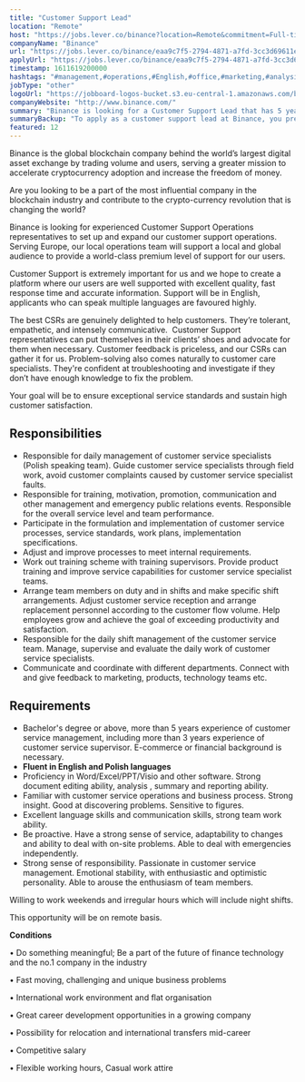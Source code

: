 ```yaml
---
title: "Customer Support Lead"
location: "Remote"
host: "https://jobs.lever.co/binance?location=Remote&commitment=Full-time%3A%20Remote"
companyName: "Binance"
url: "https://jobs.lever.co/binance/eaa9c7f5-2794-4871-a7fd-3cc3d69611e4"
applyUrl: "https://jobs.lever.co/binance/eaa9c7f5-2794-4871-a7fd-3cc3d69611e4/apply"
timestamp: 1611619200000
hashtags: "#management,#operations,#English,#office,#marketing,#analysis,#finance"
jobType: "other"
logoUrl: "https://jobboard-logos-bucket.s3.eu-central-1.amazonaws.com/binance"
companyWebsite: "http://www.binance.com/"
summary: "Binance is looking for a Customer Support Lead that has 5 years experience of customer service management, including more than 3 years experience of customer service supervisor."
summaryBackup: "To apply as a customer support lead at Binance, you preferably need to have some knowledge of: #management, #operations, #office."
featured: 12
---
```


Binance is the global blockchain company behind the world’s largest digital asset exchange by trading volume and users, serving a greater mission to accelerate cryptocurrency adoption and increase the freedom of money.

Are you looking to be a part of the most influential company in the blockchain industry and contribute to the crypto-currency revolution that is changing the world?

Binance is looking for experienced Customer Support Operations representatives to set up and expand our customer support operations. Serving Europe, our local operations team will support a local and global audience to provide a world-class premium level of support for our users. 

Customer Support is extremely important for us and we hope to create a platform where our users are well supported with excellent quality, fast response time and accurate information. Support will be in English, applicants who can speak multiple languages are favoured highly. 

The best CSRs are genuinely delighted to help customers. They’re tolerant, empathetic, and intensely communicative.  Customer Support representatives can put themselves in their clients’ shoes and advocate for them when necessary. Customer feedback is priceless, and our CSRs can gather it for us. Problem-solving also comes naturally to customer care specialists. They're confident at troubleshooting and investigate if they don’t have enough knowledge to fix the problem. 

Your goal will be to ensure exceptional service standards and sustain high customer satisfaction.

## Responsibilities

*   Responsible for daily management of customer service specialists (Polish speaking team). Guide customer service specialists through field work, avoid customer complaints caused by customer service specialist faults.
*   Responsible for training, motivation, promotion, communication and other management and emergency public relations events. Responsible for the overall service level and team performance. 
*   Participate in the formulation and implementation of customer service processes, service standards, work plans, implementation specifications.
*   Adjust and improve processes to meet internal requirements.
*   Work out training scheme with training supervisors. Provide product training and improve service capabilities for customer service specialist teams. 
*   Arrange team members on duty and in shifts and make specific shift arrangements. Adjust customer service reception and arrange replacement personnel according to the customer flow volume. Help employees grow and achieve the goal of exceeding productivity and satisfaction.
*   Responsible for the daily shift management of the customer service team. Manage, supervise and evaluate the daily work of customer service specialists. 
*   Communicate and coordinate with different departments. Connect with and give feedback to marketing, products, technology teams etc.

## Requirements

*   Bachelor's degree or above, more than 5 years experience of customer service management, including more than 3 years experience of customer service supervisor. E-commerce or financial background is necessary.
*   **Fluent in English and Polish languages**
*   Proficiency in Word/Excel/PPT/Visio and other software. Strong document editing ability, analysis , summary and reporting ability.
*   Familiar with customer service operations and business process. Strong insight. Good at discovering problems. Sensitive to figures.
*   Excellent language skills and communication skills, strong team work ability.
*   Be proactive. Have a strong sense of service, adaptability to changes and ability to deal with on-site problems. Able to deal with emergencies independently.
*   Strong sense of responsibility. Passionate in customer service management. Emotional stability, with enthusiastic and optimistic personality. Able to arouse the enthusiasm of team members.

Willing to work weekends and irregular hours which will include night shifts.

This opportunity will be on remote basis.

**Conditions**

• Do something meaningful; Be a part of the future of finance technology and the no.1 company in the industry

• Fast moving, challenging and unique business problems

• International work environment and flat organisation

• Great career development opportunities in a growing company

• Possibility for relocation and international transfers mid-career

• Competitive salary

• Flexible working hours, Casual work attire
